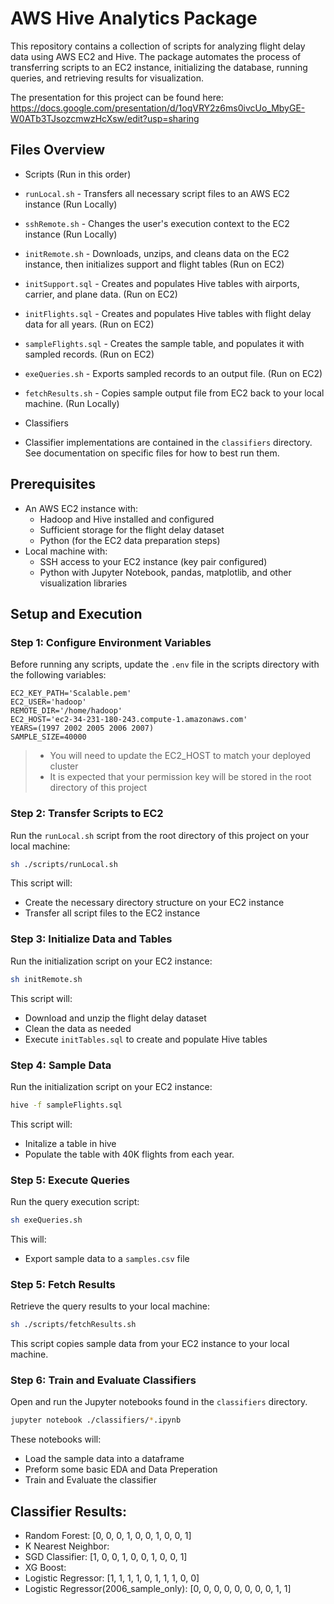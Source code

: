 # AWS Hive Analytics Package

This repository contains a collection of scripts for analyzing flight delay data using AWS EC2 and Hive. The package automates the process of transferring scripts to an EC2 instance, initializing the database, running queries, and retrieving results for visualization.

The presentation for this project can be found here: https://docs.google.com/presentation/d/1oqVRY2z6ms0ivcUo_MbyGE-W0ATb3TJsozcmwzHcXsw/edit?usp=sharing

## Files Overview

- Scripts (Run in this order)
- `runLocal.sh` - Transfers all necessary script files to an AWS EC2 instance (Run Locally)
- `sshRemote.sh` - Changes the user's execution context to the EC2 instance (Run Locally)
- `initRemote.sh` - Downloads, unzips, and cleans data on the EC2 instance, then initializes support and flight tables (Run on EC2)
- `initSupport.sql` - Creates and populates Hive tables with airports, carrier, and plane data. (Run on EC2)
- `initFlights.sql` - Creates and populates Hive tables with flight delay data for all years. (Run on EC2)
- `sampleFlights.sql` - Creates the sample table, and populates it with sampled records. (Run on EC2)
- `exeQueries.sh` - Exports sampled records to an output file. (Run on EC2)
- `fetchResults.sh` - Copies sample output file from EC2 back to your local machine. (Run Locally)

- Classifiers
- Classifier implementations are contained in the `classifiers` directory. See documentation on specific files for how to best run them.


## Prerequisites

- An AWS EC2 instance with:
  - Hadoop and Hive installed and configured
  - Sufficient storage for the flight delay dataset
  - Python (for the EC2 data preparation steps)
- Local machine with:
  - SSH access to your EC2 instance (key pair configured)
  - Python with Jupyter Notebook, pandas, matplotlib, and other visualization libraries

## Setup and Execution

### Step 1: Configure Environment Variables

Before running any scripts, update the `.env` file in the scripts directory with the following variables:

```
EC2_KEY_PATH='Scalable.pem'
EC2_USER='hadoop'
REMOTE_DIR='/home/hadoop'
EC2_HOST='ec2-34-231-180-243.compute-1.amazonaws.com'
YEARS=(1997 2002 2005 2006 2007)
SAMPLE_SIZE=40000
```
>- You will need to update the EC2_HOST to match your deployed cluster
>- It is expected that your permission key will be stored in the root directory of this project

### Step 2: Transfer Scripts to EC2

Run the `runLocal.sh` script from the root directory of this project on your local machine:

```bash
sh ./scripts/runLocal.sh
```

This script will:
- Create the necessary directory structure on your EC2 instance
- Transfer all script files to the EC2 instance

### Step 3: Initialize Data and Tables

Run the initialization script on your EC2 instance:

```bash
sh initRemote.sh
```

This script will:
- Download and unzip the flight delay dataset
- Clean the data as needed
- Execute `initTables.sql` to create and populate Hive tables

### Step 4: Sample Data

Run the initialization script on your EC2 instance:

```bash
hive -f sampleFlights.sql
```

This script will:
- Initalize a table in hive
- Populate the table with 40K flights from each year.

### Step 5: Execute Queries

Run the query execution script:

```bash
sh exeQueries.sh
```

This will:
- Export sample data to a `samples.csv` file

### Step 5: Fetch Results

Retrieve the query results to your local machine:

```bash
sh ./scripts/fetchResults.sh
```

This script copies sample data from your EC2 instance to your local machine.

### Step 6: Train and Evaluate Classifiers

Open and run the Jupyter notebooks found in the `classifiers` directory.

```bash
jupyter notebook ./classifiers/*.ipynb
```

These notebooks will:
- Load the sample data into a dataframe
- Preform some basic EDA and Data Preperation
- Train and Evaluate the classifier


## Classifier Results:

- Random Forest: [0, 0, 0, 1, 0, 0, 1, 0, 0, 1]
- K Nearest Neighbor: 
- SGD Classifier: [1, 0, 0, 1, 0, 0, 1, 0, 0, 1]
- XG Boost:
- Logistic Regressor: [1, 1, 1, 1, 0, 1, 1, 1, 0, 0]
- Logistic Regressor(2006_sample_only): [0, 0, 0, 0, 0, 0, 0, 0, 1, 1]


<!-- Actual = [0,0,0,0,0,0,1,1,1,1] -->
